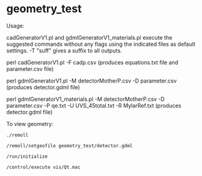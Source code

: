 # geometry_test

Usage:

cadGeneratorV1.pl and gdmlGeneratorV1_materials.pl execute the suggested commands without any flags using the indicated files as default settings. -T "suff" gives a suffix to all outputs.

perl cadGeneratorV1.pl -F cadp.csv 
(produces equations.txt file and parameter.csv file)

perl gdmlGeneratorV1.pl -M detectorMotherP.csv -D parameter.csv
(produces detector.gdml file)

perl gdmlGeneratorV1_materials.pl -M detectorMotherP.csv -D parameter.csv -P qe.txt -U UVS_45total.txt -R MylarRef.txt
(produces detector.gdml file)

To view geometry:

```
./remoll

/remoll/setgeofile geometry_test/detector.gdml

/run/initialize

/control/execute vis/Qt.mac
```
